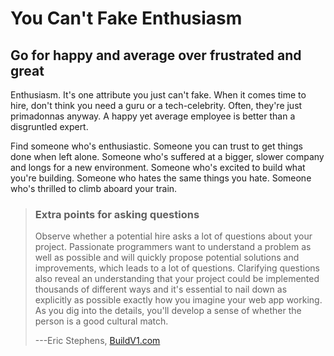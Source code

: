 You Can\'t Fake Enthusiasm
==========================

Go for happy and average over frustrated and great
--------------------------------------------------

Enthusiasm. It\'s one attribute you just can\'t fake. When it comes time
to hire, don\'t think you need a guru or a tech-celebrity. Often,
they\'re just primadonnas anyway. A happy yet average employee is better
than a disgruntled expert.

Find someone who\'s enthusiastic. Someone you can trust to get things
done when left alone. Someone who\'s suffered at a bigger, slower
company and longs for a new environment. Someone who\'s excited to build
what you\'re building. Someone who hates the same things you hate.
Someone who\'s thrilled to climb aboard your train.

> ### Extra points for asking questions
> 
> Observe whether a potential hire asks a lot of questions about your
> project. Passionate programmers want to understand a problem as well as
> possible and will quickly propose potential solutions and improvements,
> which leads to a lot of questions. Clarifying questions also reveal an
> understanding that your project could be implemented thousands of
> different ways and it\'s essential to nail down as explicitly as
> possible exactly how you imagine your web app working. As you dig into
> the details, you\'ll develop a sense of whether the person is a good
> cultural match.
> 
> ---Eric Stephens, [BuildV1.com](http://blog.buildv1.com/)
